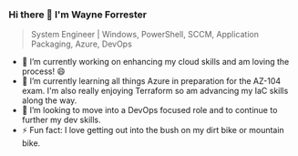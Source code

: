 ### Hi there 👋 I'm Wayne Forrester

> System Engineer | Windows, PowerShell, SCCM, Application Packaging, Azure, DevOps

- 🔭 I’m currently working on enhancing my cloud skills and am loving the process! 😄 
- 🌱 I’m currently learning all things Azure in preparation for the AZ-104 exam. I'm also really enjoying Terraform so am advancing my IaC skills along the way.
- 🤔 I’m looking to move into a DevOps focused role and to continue to further my dev skills.
- ⚡ Fun fact: I love getting out into the bush on my dirt bike or mountain bike.

<!--
**wayneforrester/wayneforrester** is a ✨ _special_ ✨ repository because its `README.md` (this file) appears on your GitHub profile.

Here are some ideas to get you started:

- 🔭 I’m currently working on ...
- 🌱 I’m currently learning ...
- 👯 I’m looking to collaborate on ...
- 🤔 I’m looking for help with ...
- 💬 Ask me about ...
- 📫 How to reach me: ...
- 😄 Pronouns: ...
- ⚡ Fun fact: ...
-->
